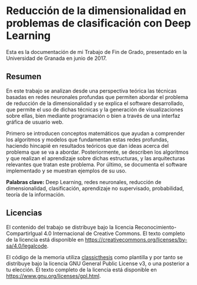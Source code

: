 # Reducción de la dimensionalidad en problemas de clasificación con Deep Learning

Esta es la documentación de mi Trabajo de Fin de Grado, presentado en la Universidad de Granada en junio de 2017.

## Resumen
En este trabajo se analizan desde una perspectiva teórica las técnicas basadas en redes neuronales profundas que permiten abordar el problema de reducción de la dimensionalidad y se explica el software desarrollado, que permite el uso de dichas técnicas y la generación de visualizaciones sobre ellas, bien mediante programación o bien a través de una interfaz gráfica de usuario web.

Primero se introducen conceptos matemáticos que ayudan a comprender los algoritmos y modelos que fundamentan estas redes profundas, haciendo hincapié en resultados teóricos que dan ideas acerca del problema que se va a abordar. Posteriormente, se describen los algoritmos y que realizan el aprendizaje sobre dichas estructuras, y las arquitecturas relevantes que tratan este problema. Por último, se documenta el software implementado y se muestran ejemplos de su uso.

**Palabras clave:** Deep Learning, redes neuronales, reducción de dimensionalidad, clasificación, aprendizaje no supervisado, probabilidad, teoría de la información.


## Licencias

El contenido del trabajo se distribuye bajo la licencia Reconocimiento-CompartirIgual
4.0 Internacional de Creative Commons. El texto completo de la licencia está disponible en 
<https://creativecommons.org/licenses/by-sa/4.0/legalcode>.

El código de la memoria utiliza [classicthesis](http://www.miede.de/#classicthesis) como 
plantilla y por tanto se distribuye bajo la licencia GNU General Public License v3, o una
posterior a tu elección. El texto completo de la licencia está disponible en 
<https://www.gnu.org/licenses/gpl.html>.
